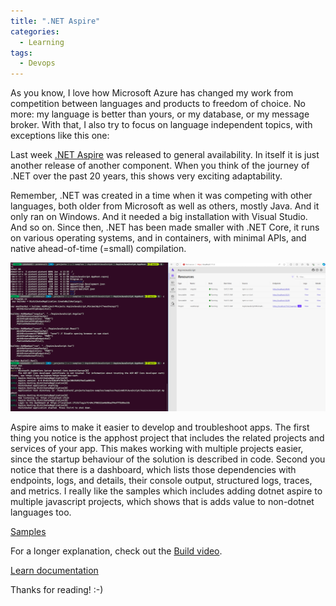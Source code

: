 ```yaml
---
title: ".NET Aspire"
categories:
  - Learning
tags:
  - Devops
---
```


As you know, I love how Microsoft Azure has changed my work from competition between languages and products to freedom of choice. No more: my language is better than yours, or my database, or my message broker. With that, I also try to focus on language independent topics, with exceptions like this one:

Last week [.NET Aspire](https://devblogs.microsoft.com/dotnet/dotnet-aspire-general-availability/) was released to general availability. In itself it is just another release of another component. When you think of the journey of .NET over the past 20 years, this shows very exciting adaptability. 

Remember, .NET was created in a time when it was competing with other languages, both older from Microsoft as well as others, mostly Java. And it only ran on Windows. And it needed a big installation with Visual Studio. And so on. Since then, .NET has been made smaller with .NET Core, it runs on various operating systems, and in containers, with minimal APIs, and native ahead-of-time (=small) compilation.

![img](../assets/images/2024-05-31-dotnet-aspire.png)

Aspire aims to make it easier to develop and troubleshoot apps. The first thing you notice is the apphost project that includes the related projects and services of your app. This makes working with multiple projects easier, since the startup behaviour of the solution is described in code. Second you notice that there is a dashboard, which lists those dependencies with endpoints, logs, and details, their console output, structured logs, traces, and metrics. I really like the samples which includes adding dotnet aspire to multiple javascript projects, which shows that is adds value to non-dotnet languages too. 

[Samples](https://github.com/dotnet/aspire-samples)

For a longer explanation, check out the [Build video](https://build.microsoft.com/sessions/1879189b-070b-4dfa-8c3b-8681e5442863).

[Learn documentation](https://learn.microsoft.com/dotnet/aspire/get-started/aspire-overview?wt.mc_id=pdebruin_content_blog_cnl_csasci)

Thanks for reading! :-)
